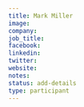 ```yaml
---
title: Mark Miller
image:
company:
job_title:
facebook:
linkedin:
twitter:
website:
notes:
status: add-details
type: participant
---
```


<!-- put more details about participant here -->